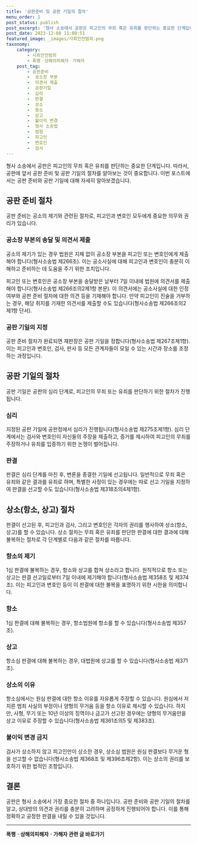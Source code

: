 ```yaml
---
title: '공판준비 및 공판 기일의 절차'
menu_order: 1
post_status: publish
post_excerpt: '형사 소송에서 공판은 피고인의 무죄 혹은 유죄를 판단하는 중요한 단계입니다. 따라서, 공판에 앞서 공판 준비 및 공판 기일의 절차를 알아보는 것이 중요합니다. 이번 포스트에서는 공판 준비와 공판 기일에 대해 자세히 알아보겠습니다.'
post_date: 2023-12-08 11:00:51
featured_image: _images/사회안전범죄.png
taxonomy:
    category:
        - 사회안전범죄
        - 폭행ㆍ상해의피해자ㆍ가해자
    post_tag:
        - 공판준비
        -  공소장 부본
        -  의견서 제출
        -  공판기일
        -  심리
        -  판결
        -  상소
        -  항소
        -  상고
        -  불이익 변경
        -  형사 소송법
        -  법원
        -  피고인
        -  변호인
        -  검사
---
```



형사 소송에서 공판은 피고인의 무죄 혹은 유죄를 판단하는 중요한 단계입니다. 따라서, 공판에 앞서 공판 준비 및 공판 기일의 절차를 알아보는 것이 중요합니다. 이번 포스트에서는 공판 준비와 공판 기일에 대해 자세히 알아보겠습니다.

## 공판 준비 절차

공판 준비는 공소의 제기와 관련된 절차로, 피고인과 변호인 모두에게 중요한 의무와 권리가 있습니다.

### 공소장 부본의 송달 및 의견서 제출

공소의 제기가 있는 경우 법원은 지체 없이 공소장 부본을 피고인 또는 변호인에게 제출해야 합니다(형사소송법 제266조). 이는 공소사실에 대해 피고인과 변호인이 충분히 이해하고 준비하는 데 도움을 주기 위한 조치입니다.

피고인 또는 변호인은 공소장 부본을 송달받은 날부터 7일 이내에 법원에 의견서를 제출해야 합니다(형사소송법 제266조의2제1항 본문). 이 의견서에는 공소사실에 대한 인정 여부와 공판 준비 절차에 대한 의견 등을 기재해야 합니다. 만약 피고인이 진술을 거부하는 경우, 해당 취지를 기재한 의견서를 제출할 수도 있습니다(형사소송법 제266조의2제1항 단서).

### 공판 기일의 지정

공판 준비 절차가 완료되면 재판장은 공판 기일을 정합니다(형사소송법 제267조제1항). 이는 피고인과 변호인, 검사, 판사 등 모든 관계자들이 모일 수 있는 시간과 장소를 조정하는 과정입니다.

## 공판 기일의 절차

공판 기일은 공판의 심리 단계로, 피고인의 무죄 또는 유죄를 판단하기 위한 절차가 진행됩니다.

### 심리

지정된 공판 기일에 공판정에서 심리가 진행됩니다(형사소송법 제275조제1항). 심리 단계에서는 검사와 변호인이 자신들의 주장을 제출하고, 증거를 제시하여 피고인의 무죄를 주장하거나 유죄를 입증하기 위한 논쟁이 벌어집니다.

### 판결

판결은 심리 단계를 마친 후, 변론을 종결한 기일에 선고됩니다. 일반적으로 무죄 혹은 유죄와 같은 결과를 유죄로 하며, 특별한 사정이 있는 경우에는 따로 선고 기일을 지정하여 판결을 선고할 수도 있습니다(형사소송법 제318조의4제1항).

## 상소(항소, 상고) 절차

판결이 선고된 후, 피고인과 검사, 그리고 변호인은 각자의 권리를 행사하여 상소(항소,상고)를 할 수 있습니다. 상소 절차는 무죄 혹은 유죄를 판단한 판결에 대한 결과에 대해 불복하는 절차로 각 단계별로 다음과 같은 절차를 따릅니다.

### 항소의 제기

1심 판결에 불복하는 경우, 항소와 상고를 합쳐 상소라고 합니다. 원칙적으로 항소 또는 상고는 판결 선고일로부터 7일 이내에 제기해야 합니다(형사소송법 제358조 및 제374조). 이는 피고인과 변호인 등이 이 판결에 대한 불복을 표명하기 위한 시한을 의미합니다.

### 항소

1심 판결에 대해 불복하는 경우, 항소법원에 항소를 할 수 있습니다(형사소송법 제357조).

### 상고

항소심 판결에 대해 불복하는 경우, 대법원에 상고를 할 수 있습니다(형사소송법 제371조).

### 상소의 이유

항소심에서는 원심 판결에 대한 항소 이유를 자유롭게 주장할 수 있습니다. 원심에서 저지른 범죄 사실의 부정이나 양형의 무거움 등을 항소 이유로 제시할 수 있습니다. 하지만, 사형, 무기 또는 10년 이상의 징역이나 금고가 선고된 경우에는 양형의 무거움만을 상고 이유로 주장할 수 있습니다(형사소송법 제361조의5 및 제383조).

### 불이익 변경 금지

검사가 상소하지 않고 피고인만이 상소한 경우, 상소심 법원은 원심 판결보다 무거운 형을 선고할 수 없습니다(형사소송법 제368조 및 제396조제2항). 이는 상소의 권리를 보호하기 위한 법적인 조항입니다.

## 결론

공판은 형사 소송에서 가장 중요한 절차 중 하나입니다. 공판 준비와 공판 기일의 절차를 알고, 상대방의 의견과 권리를 충분히 고려하며 공정하게 진행되어야 합니다. 이를 통해 정확하고 공정한 판결을 내릴 수 있을 것입니다.
<!-- wp:separator -->
<hr class="wp-block-separator has-alpha-channel-opacity"/>
<!-- /wp:separator -->

<!-- wp:group {"backgroundColor":"base","layout":{"type":"constrained"}} -->
<div class="wp-block-group has-base-background-color has-background"><!-- wp:paragraph {"align":"center","fontSize":"medium"} -->
<p class="has-text-align-center has-large-font-size"><strong>폭행ㆍ상해의피해자ㆍ가해자 관련 글 바로가기</strong></p>
<!-- /wp:paragraph -->


<!-- wp:latest-posts
{"categories":[{"id":30700,"count":19,"description":"","link":"https://uknowlaw.com/category/%ed%8f%ad%ed%96%89%e3%86%8d%ec%83%81%ed%95%b4%ec%9d%98%ed%94%bc%ed%95%b4%ec%9e%90%e3%86%8d%ea%b0%80%ed%95%b4%ec%9e%90/","name":"폭행ㆍ상해의피해자ㆍ가해자","slug":"폭행ㆍ상해의피해자ㆍ가해자","taxonomy":"category","parent":0,"meta":[],"_links":{"self":[{"href":"https://uknowlaw.com/wp-json/wp/v2/categories/30700"}],"collection":[{"href":"https://uknowlaw.com/wp-json/wp/v2/categories"}],"about":[{"href":"https://uknowlaw.com/wp-json/wp/v2/taxonomies/category"}],"wp:post_type":[{"href":"https://uknowlaw.com/wp-json/wp/v2/posts?categories=30700"}],"curies":[{"name":"wp","href":"https://api.w.org/{rel}","templated":true}]}}],"postsToShow":100,"excerptLength":28,"postLayout":"grid","columns":2,"featuredImageAlign":"left","featuredImageSizeSlug":"large","fontSize":"small"} /--></div>
<!-- /wp:group -->